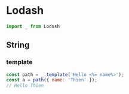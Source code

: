# Lodash
```javascript
import _ from Lodash
```
## String
### template

```javascript
const path = _.template('Hello <%= name%>');
const a = path({ name: 'Thien' });
// Hello Thien
```
